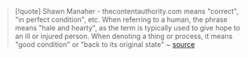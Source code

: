 > [!quote] Shawn Manaher - thecontentauthority.com
> means "correct", "in perfect condition", etc. When referring to a human, the phrase means "hale and hearty", as the term is typically used to give hope to an ill or injured person. When denoting a thing or process, it means "good condition" or "back to its original state"
> ~ [source](https://thecontentauthority.com/blog/what-does-as-right-as-rain-mean)
